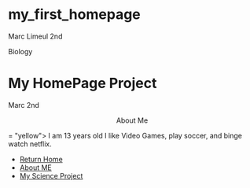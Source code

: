 # my_first_homepage
 Marc Limeul 2nd  
<head> Biology
</head>
<br
<hr>
<h1> My HomePage Project </h1>
<p> Marc  2nd </P>
<p> <center> About Me </center></p>
<a
<body bgcolor= "Blue" >
</body>
<p> <font color>= "yellow"> I am 13 years old I like Video Games, play soccer, and binge watch netflix. </font</P>
<!DOCTYPE html>
<html>
<head>
<title>Navigation Bar Exampe</title
<link rel="stylesheet" type="text/css" href="css/navigation_bar.css">
<meta name="description" content="Navigation Bar Example">
<meta name="keywords" content="html,css,school,project,science,computers,technology">
<meta name="author" content="Ryan Kelley">
</head>
<body>
<ul>
<li><a href="index.html">Return Home</a></li>
<li><a href="about_me.html">About ME</a></li>
<li><a href="science.html">My Science Project</a></li>
</ul>


</body>
</html>
